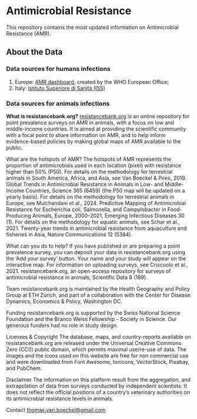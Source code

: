 # Antimicrobial Resistance

This repository contains the most updated information on Antimicrobial Resistance (AMR).

## About the Data <a name="Data"></a>

### Data sources for humans infections

1) Europe: [AMR dashboard](http://tinyurl.com/who-dashboard-amr), created by the WHO European Office; 
2) Italy: [Istituto Superiore di Sanità (ISS)](https://www.epicentro.iss.it/antibiotico-resistenza/)

### Data sources for animals infections
<b>What is resistancebank.org?</b>
[resistancebank.org](https://resistancebank.org/) is an online repository for point prevalence surveys on AMR in animals, with a focus on low and middle-income countries. It is aimed at providing the scientific community with a focal point to share information on AMR, and to help inform evidence-based policies by making global maps of AMR available to the public.

What are the hotspots of AMR?
The hotspots of AMR represents the proportion of antimicrobials used in each location (pixel) with resistance higher than 50% (P50). For details on the methodology for terrestrial animals in South America, Africa, and Asia, see Van Boeckel & Pires, 2019. Global Trends in Antimicrobial Resistance in Animals in Low- and Middle-Income Countries, Science 365 (6459) (the P50 map will be updated on a yearly basis). For details on the methodology for terrestrial animals in Europe, see Mulchandani et al., 2024. Predictive Mapping of Antimicrobial Resistance for Escherichia coli, Salmonella, and Campylobacter in Food-Producing Animals, Europe, 2000–2021, Emerging Infectious Diseases 30 (1).
For details on the methodology for aquatic animals, see Schar et al., 2021. Twenty-year trends in antimicrobial resistance from aquaculture and fisheries in Asia, Nature Communications 12 (5384).

What can you do to help?
If you have published or are preparing a point prevalence survey, you can deposit your data in resistancebank.org using the ‘Add your survey’ button. Your name and your study will appear on the interactive map. For information on uploading surveys, see Criscuolo et al., 2021. resistancebank.org, an open-access repository for surveys of antimicrobial resistance in animals, Scientific Data 8 (189).

Team
resistancebank.org is maintained by the Health Geography and Policy Group at ETH Zürich, and part of a collaboration with the Center for Disease Dynamics, Economics & Policy, Washington DC.

Funding
resistancebank.org is supported by the Swiss National Science Foundation and the Branco Weiss Fellowship - Society in Science. Our generous funders had no role in study design.

Licenses & Copyright
The database, maps, and country-reports available on resistancebank.org are released under the Universal Creative Commons Zero (CC0) public domain, which permits maximal use/re-use of data. The images and the icons used on this website are free for non commercial use and were downloaded from Font Awesome, Ionicons, VectorStock, Pixabay, and PubChem.

Disclaimer
The information on this platform result from the aggregation, and extrapolation of data from surveys conducted by independent scientists. It does not reflect the official positions of a country’s veterinary authorities on its antimicrobial resistance levels in animals.

Contact
thomas.van.boeckel@gmail.com

